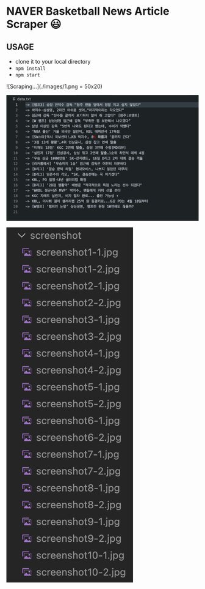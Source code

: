 # NAVER Basketball News Article Scraper :smiley:

## USAGE
- clone it to your local directory
- <code>npm install</code>
- <code>npm start</code>

![Scraping...](./images/1.png = 50x20)


![Scraping...](./images/2.png)


![Scraping...](./images/3.png)

